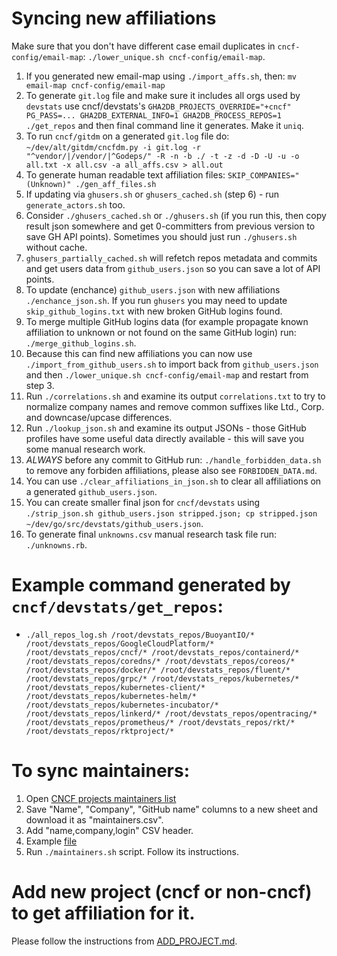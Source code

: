 # Syncing new affiliations

Make sure that you don't have different case email duplicates in `cncf-config/email-map`: `./lower_unique.sh cncf-config/email-map`.

1. If you generated new email-map using `./import_affs.sh`, then: `mv email-map cncf-config/email-map`
2. To generate `git.log` file and make sure it includes all orgs used by `devstats` use cncf/devstats\'s `GHA2DB_PROJECTS_OVERRIDE="+cncf" PG_PASS=... GHA2DB_EXTERNAL_INFO=1 GHA2DB_PROCESS_REPOS=1 ./get_repos` and then final command line it generates. Make it `uniq`.
3. To run `cncf/gitdm` on a generated `git.log` file do: `~/dev/alt/gitdm/cncfdm.py -i git.log -r "^vendor/|/vendor/|^Godeps/" -R -n -b ./ -t -z -d -D -U -u -o all.txt -x all.csv -a all_affs.csv > all.out`
4. To generate human readable text affiliation files: `SKIP_COMPANIES="(Unknown)" ./gen_aff_files.sh`
5. If updating via `ghusers.sh` or `ghusers_cached.sh` (step 6) - run `generate_actors.sh` too.
6. Consider `./ghusers_cached.sh` or `./ghusers.sh` (if you run this, then copy result json somewhere and get 0-committers from previous version to save GH API points). Sometimes you should just run `./ghusers.sh` without cache.
7. `ghusers_partially_cached.sh` will refetch repos metadata and commits and get users data from `github_users.json` so you can save a lot of API points.
7. To update (enchance) `github_users.json` with new affiliations `./enchance_json.sh`. If you run `ghusers` you may need to update `skip_github_logins.txt` with new broken GitHub logins found.
8. To merge multiple GitHub logins data (for example propagate known affiliation to unknown or not found on the same GitHub login) run: `./merge_github_logins.sh`.
9. Because this can find new affiliations you can now use `./import_from_github_users.sh` to import back from `github_users.json` and then `./lower_unique.sh cncf-config/email-map` and restart from step 3.
10. Run `./correlations.sh` and examine its output `correlations.txt` to try to normalize company names and remove common suffixes like Ltd., Corp. and downcase/upcase differences.
11. Run `./lookup_json.sh` and examine its output JSONs - those GitHub profiles have some useful data directly available - this will save you some manual research work.
12. *ALWAYS* before any commit to GitHub run: `./handle_forbidden_data.sh` to remove any forbiden affiliations, please also see `FORBIDDEN_DATA.md`.
13. You can use `./clear_affiliations_in_json.sh` to clear all affiliations on a generated `github_users.json`.
14. You can create smaller final json for `cncf/devstats` using `./strip_json.sh github_users.json stripped.json; cp stripped.json ~/dev/go/src/devstats/github_users.json`.
15. To generate final `unknowns.csv` manual research task file run: `./unknowns.rb`.


# Example command generated by `cncf/devstats/get_repos`:
- `./all_repos_log.sh /root/devstats_repos/BuoyantIO/* /root/devstats_repos/GoogleCloudPlatform/* /root/devstats_repos/cncf/* /root/devstats_repos/containerd/* /root/devstats_repos/coredns/* /root/devstats_repos/coreos/* /root/devstats_repos/docker/* /root/devstats_repos/fluent/* /root/devstats_repos/grpc/* /root/devstats_repos/kubernetes/* /root/devstats_repos/kubernetes-client/* /root/devstats_repos/kubernetes-helm/* /root/devstats_repos/kubernetes-incubator/* /root/devstats_repos/linkerd/* /root/devstats_repos/opentracing/* /root/devstats_repos/prometheus/* /root/devstats_repos/rkt/* /root/devstats_repos/rktproject/*`

# To sync maintainers:
1. Open [CNCF projects maintainers list](https://docs.google.com/spreadsheets/d/1Pr8cyp8RLrNGx9WBAgQvBzUUmqyOv69R7QAFKhacJEM/edit#gid=262035321) 
2. Save "Name", "Company", "GitHub name" columns to a new sheet and download it as "maintainers.csv".
3. Add "name,company,login" CSV header.
4. Example [file](https://docs.google.com/spreadsheets/d/1QShmHcStYh5BjTjdOAASFK9V4WaYwJSFu1maBdcV5YA/edit#gid=0)
4. Run `./maintainers.sh` script. Follow its instructions.

# Add new project (cncf or non-cncf) to get affiliation for it.

Please follow the instructions from [ADD_PROJECT.md](https://github.com/cncf/gitdm/blob/master/ADD_PROJECT.md).
